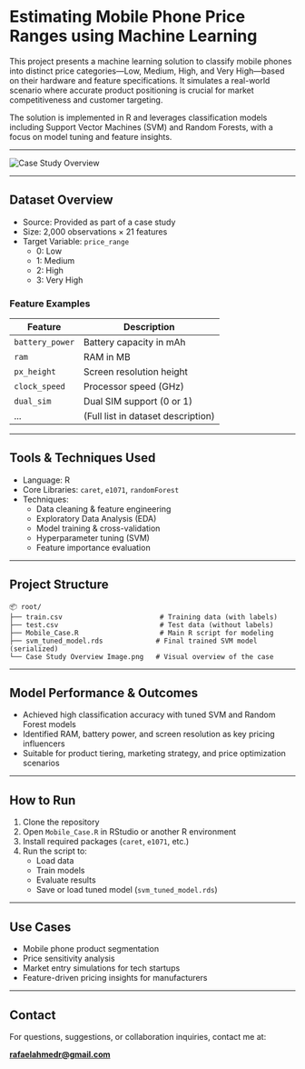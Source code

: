 # Estimating Mobile Phone Price Ranges using Machine Learning

This project presents a machine learning solution to classify mobile phones into distinct price categories—Low, Medium, High, and Very High—based on their hardware and feature specifications. It simulates a real-world scenario where accurate product positioning is crucial for market competitiveness and customer targeting.

The solution is implemented in R and leverages classification models including Support Vector Machines (SVM) and Random Forests, with a focus on model tuning and feature insights.

---

![Case Study Overview](Case%20Study%20-%20Estimating%20Price%20Range%20using%20Machine%20Learning.png)

---

## Dataset Overview

- Source: Provided as part of a case study
- Size: 2,000 observations × 21 features
- Target Variable: `price_range`
  - 0: Low
  - 1: Medium
  - 2: High
  - 3: Very High

### Feature Examples

| Feature         | Description                        |
|----------------|------------------------------------|
| `battery_power`| Battery capacity in mAh            |
| `ram`          | RAM in MB                          |
| `px_height`    | Screen resolution height           |
| `clock_speed`  | Processor speed (GHz)              |
| `dual_sim`     | Dual SIM support (0 or 1)          |
| ...            | (Full list in dataset description) |

---

## Tools & Techniques Used

- Language: R
- Core Libraries: `caret`, `e1071`, `randomForest`
- Techniques:
  - Data cleaning & feature engineering
  - Exploratory Data Analysis (EDA)
  - Model training & cross-validation
  - Hyperparameter tuning (SVM)
  - Feature importance evaluation

---

## Project Structure

```
📦 root/
├── train.csv                        # Training data (with labels)
├── test.csv                         # Test data (without labels)
├── Mobile_Case.R                    # Main R script for modeling
├── svm_tuned_model.rds             # Final trained SVM model (serialized)
└── Case Study Overview Image.png   # Visual overview of the case
```

---

## Model Performance & Outcomes

- Achieved high classification accuracy with tuned SVM and Random Forest models
- Identified RAM, battery power, and screen resolution as key pricing influencers
- Suitable for product tiering, marketing strategy, and price optimization scenarios

---

## How to Run

1. Clone the repository
2. Open `Mobile_Case.R` in RStudio or another R environment
3. Install required packages (`caret`, `e1071`, etc.)
4. Run the script to:
   - Load data
   - Train models
   - Evaluate results
   - Save or load tuned model (`svm_tuned_model.rds`)

---

## Use Cases

- Mobile phone product segmentation
- Price sensitivity analysis
- Market entry simulations for tech startups
- Feature-driven pricing insights for manufacturers

---

## Contact

For questions, suggestions, or collaboration inquiries, contact me at:

**rafaelahmedr@gmail.com**
